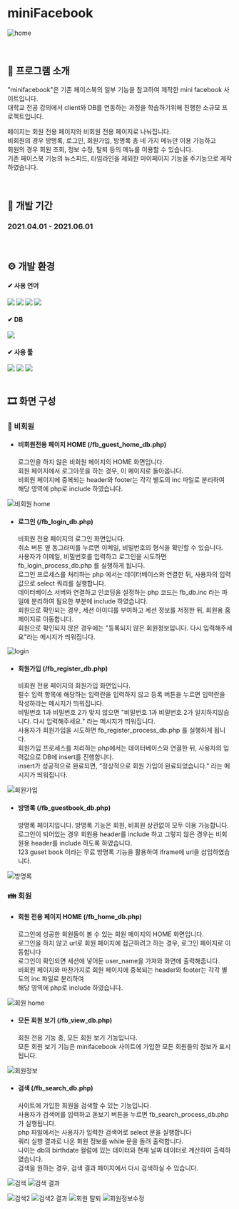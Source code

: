 # miniFacebook 
![home](https://github.com/leeeeeeeminji/miniFacebook/assets/87288893/f97ad8d6-0421-4bdb-8c4a-57697eadce1d)

<br>

##  📘 프로그램 소개
<p>
"minifacebook"은 기존 페이스북의 일부 기능을 참고하여 제작한 mini facebook 사이트입니다.<br>
대학교 전공 강의에서 client와 DB를 연동하는 과정을 학습하기위해 진행한 소규모 프로젝트입니다.
</p>
<p>
페이지는 회원 전용 페이지와 비회원 전용 페이지로 나눠집니다.<br>
비회원의 경우 방명록, 로그인, 회원가입, 방명록 총 네 가지 메뉴만 이용 가능하고 <br>
회원의 경우 회원 조회, 정보 수정, 탈퇴 등의 메뉴를 이용할 수 있습니다. <br>
기존 페이스북 기능의 뉴스피드, 타임라인을 제외한 마이페이지 기능을 주기능으로 제작하였습니다.<br>
</p>

<br>

## 📅 개발 기간
### 2021.04.01 - 2021.06.01

<br>

## ⚙ 개발 환경
#### ✔ 사용 언어
<div>
  <img src="https://img.shields.io/badge/HTML5-E34F26?style=flat&logo=HTML5&logoColor=white" />
  <img src="https://img.shields.io/badge/CSS3-1572B6?style=flat&logo=CSS3&logoColor=white" />
  <img src="https://img.shields.io/badge/JavaScript-F7DF1E?style=flat&logo=JavaScript&logoColor=white" />
  <img src="https://img.shields.io/badge/PHP-777BB4?style=flat&logo=PHP&logoColor=white"/>
</div>

#### ✔ DB
  <img src="https://img.shields.io/badge/MySQL-4479A1?style=flat&logo=MySQL&logoColor=white"/>

#### ✔ 사용 툴
<div>
  <img src="https://img.shields.io/badge/Notepad++-90E59A?style=flat&logo=Notepad++&logoColor=white"/>
  <img src="https://img.shields.io/badge/Apache-D22128?style=flat&logo=Apache&logoColor=white"/>
  <img src="https://img.shields.io/badge/SQLyog-2A5D82?style=flat&logo=SQLyog&logoColor=white"/>
  
</div>

<br>

## 🎞 화면 구성
### 👩 비회원 
- #### 비회원전용 페이지 HOME (/fb_guest_home_db.php)
  <p>
    로그인을 하지 않은 비회원 페이지의 HOME 화면입니다. <br>
    회원 페이지에서 로그아웃을 하는 경우, 이 페이지로 돌아옵니다. <br>
    비회원 페이지에 중복되는 header와 footer는 각각 별도의 inc 파일로 분리하여 <br>
    해당 영역에 php로 include 하였습니다. 
  </p>

![비회원 home](https://github.com/leeeeeeeminji/miniFacebook/assets/87288893/199c192b-7eef-4dfc-878d-1ea6492ef3fc)

- #### 로그인 (/fb_login_db.php)
  <p>
    비회원 전용 페이지의 로그인 화면입니다.<br>
    취소 버튼 옆 동그라미를 누르면 이메일, 비밀번호의 형식을 확인할 수 있습니다. <br>
    사용자가 이메일, 비밀번호를 입력하고 로그인을 시도하면 fb_login_process_db.php 를 실행하게 됩니다. <br>
    로그인 프로세스를 처리하는 php 에서는 데이터베이스와 연결한 뒤, 사용자의 입력값으로 select 쿼리를 실행합니다. <br>
    데이터베이스 서버와 연결하고 인코딩을 설정하는 php 코드는 fb_db.inc 라는 파일에 분리하여 필요한 부분에 include 하였습니다. <br>
    회원으로 확인되는 경우, 세션 아이디를 부여하고 세션 정보를 저정한 뒤, 회원용 홈페이지로 이동합니다. <br>
    회원으로 확인되지 않은 경우에는 "등록되지 않은 회원정보입니다. 다시 입력해주세요"라는 메시지가 띄워집니다.
  </p>
![login](https://github.com/leeeeeeeminji/miniFacebook/assets/87288893/cb8147af-06d0-45bd-be49-a0841309ec8b)

- #### 회원가입 (/fb_register_db.php)
  <p>
    비회원 전용 페이지의 회원가입 화면입니다. <br>
    필수 입력 항목에 해당하는 입력란을 입력하지 않고 등록 버튼을 누르면 입력란을 작성하라는 메시지가 띄워집니다.<br>
    비밀번호 1과 비밀번호 2가 맞지 않으면 "비밀번호 1과 비밀번호 2가 일치하지않습니다. 다시 입력해주세요." 라는 메시지가 띄워집니다.<br>
    사용자가 회원가입을 시도하면 fb_register_process_db.php 를 실행하게 됩니다. <br>
    회원가입 프로세스를 처리하는 php에서는 데이터베이스와 연결한 뒤, 사용자의 입력값으로 DB에 insert를 진행합니다. <br>
    insert가 성공적으로 완료되면, "정상적으로 회원 가입이 완료되었습니다." 라는 메시지가 띄워집니다. 
  </p>
![회원가입](https://github.com/leeeeeeeminji/miniFacebook/assets/87288893/5779ea28-f520-4836-94c5-80d0f64ed999)
<br>
- #### 방명록 (/fb_guestbook_db.php)
  <p>
    방명록 페이지입니다. 방명록 기능은 회원, 비회원 상관없이 모두 이용 가능합니다. <br>
    로그인이 되어있는 경우 회원용 header를 include 하고 그렇지 않은 경우는 비회원용 header를 include 하도록 하였습니다. <br>
    123 guset book 이라는 무료 방명록 기능을 활용하여 iframe에 url을 삽입하였습니다.
  </p>
  
![방명록](https://github.com/leeeeeeeminji/miniFacebook/assets/87288893/c27bacdc-742f-4182-98c5-baa3b8e92837)


### 👪 회원
- #### 회원 전용 페이지 HOME (/fb_home_db.php)
  <p>
    로그인에 성공한 회원들이 볼 수 있는 회원 페이지의 HOME 화면입니다. <br>
    로그인을 하지 않고 url로 회원 페이지에 접근하려고 하는 경우, 로그인 페이지로 이동합니다 <br>
    로그인이 확인되면 세션에 넣어둔 user_name을 가져와 화면에 출력해줍니다. <br>
    비회원 페이지와 마찬가지로 회원 페이지에 중복되는 header와 footer는 각각 별도의 inc 파일로 분리하여 <br>
    해당 영역에 php로 include 하였습니다.
  </p>
![회원 home](https://github.com/leeeeeeeminji/miniFacebook/assets/87288893/46cd311d-1aff-41a0-8ea8-1cdc71b86195)

- #### 모든 회원 보기 (/fb_view_db.php)
  <p>
    회원 전용 기능 중, 모든 회원 보기 기능입니다.<br>
    모든 회원 보기 기능은 minifacebook 사이트에 가입한 모든 회원들의 정보가 표시됩니다.
  </p>
![회원정보](https://github.com/leeeeeeeminji/miniFacebook/assets/87288893/7835e1f4-6c57-4a49-b0b0-96e7d6ba4614)

- #### 검색 (/fb_search_db.php)
  <p>
    사이트에 가입한 회원을 검색할 수 있는 기능입니다.<br>
    사용자가 검색어를 입력하고 돋보기 버튼을 누르면 fb_search_process_db.php 가 실행됩니다. <br>
    php 파일에서는 사용자가 입력한 검색어로 select 문을 실행합니다 <br>
    쿼리 실행 결과로 나온 회원 정보를 while 문을 돌려 출력합니다. <br>
    나이는 db의 birthdate 컬럼에 있는 데이터와 현재 날짜 데이터로 계산하여 출력하였습니다.<br>
    검색을 원하는 경우, 검색 결과 페이지에서 다시 검색하실 수 있습니다.
  </p>
![검색](https://github.com/leeeeeeeminji/miniFacebook/assets/87288893/faf0cc46-2b18-41b5-a919-9afb812e5fad)
![검색 결과](https://github.com/leeeeeeeminji/miniFacebook/assets/87288893/d5d89244-babc-4409-8e60-54e2e0631b0f)


![검색2](https://github.com/leeeeeeeminji/miniFacebook/assets/87288893/f6b3bd35-2ebb-45a1-aed1-ab6d5fbc5687)
![검색2 결과](https://github.com/leeeeeeeminji/miniFacebook/assets/87288893/9fea0100-3e61-4cb8-8eec-1ec269d8d41e)
![회원 탈퇴](https://github.com/leeeeeeeminji/miniFacebook/assets/87288893/345f38ed-659e-436d-bded-aeee084eea1e)
![회원정보수정](https://github.com/leeeeeeeminji/miniFacebook/assets/87288893/5072d134-8f07-4f0f-a166-b9f345df58bf)
